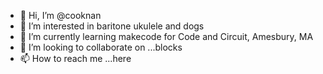 - 👋 Hi, I’m @cooknan
- 👀 I’m interested in baritone ukulele and dogs
- 🌱 I’m currently learning makecode for Code and Circuit, Amesbury, MA
- 💞️ I’m looking to collaborate on ...blocks
- 📫 How to reach me ...here

<!---
cooknan/cooknan is a ✨ special ✨ repository because its `README.md` (this file) appears on your GitHub profile.
You can click the Preview link to take a look at your changes.
--->
